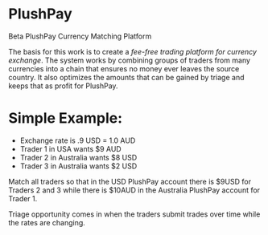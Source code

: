 # PlushPay
Beta PlushPay Currency Matching Platform

The basis for this work is to create a *fee-free trading platform for currency exchange*.  The system works by combining groups of traders from many currencies into a chain that ensures no money ever leaves the source country.  It also optimizes the amounts that can be gained by triage and keeps that as profit for PlushPay.

# Simple Example:

- Exchange rate is .9 USD = 1.0 AUD
- Trader 1 in USA wants $9 AUD
- Trader 2 in Australia wants $8 USD
- Trader 3 in Australia wants $2 USD

Match all traders so that in the USD PlushPay account there is $9USD for Traders 2 and 3 while there is $10AUD in the Australia PlushPay account for Trader 1.

Triage opportunity comes in when the traders submit trades over time while the rates are changing.
